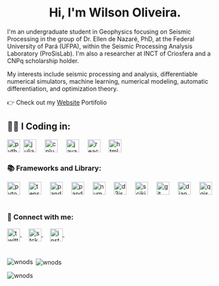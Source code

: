 <h1 align="center"> Hi, I'm Wilson Oliveira.</h1>
<p align="left"> I'm an undergraduate student in Geophysics focusing on Seismic Processing in the group of Dr. Ellen de Nazaré, PhD, at the Federal University of Pará (UFPA), within the Seismic Processing Analysis Laboratory (ProSisLab). I'm also a researcher at INCT of Criosfera and a CNPq scholarship holder.

My interests include seismic processing and analysis, differentiable numerical simulators, machine learning, numerical modeling, automatic differentiation, and optimization theory.</p>
<p align="left"> 👉 Check out my <a href="https://wnods.github.io/Portfolio/">Website</a> Portifolio</p>

<h2 align="left"> 🧑‍💻​ I Coding in: </h2>
<div alig="left">
 <img src="https://cdn.simpleicons.org/python/d5ad72" height="30" alt="python" title="Python" />
    <img widht="12" />
  <img src="https://cdn.simpleicons.org/julia/d5ad72" height="30" alt="julia logo" title="Julia" />
   <img width="12" />
  <img src="https://cdn.simpleicons.org/c++/d5ad72" height="30" alt="cplusplus logo" title="C++"  />
   <img width="12" />
  <img src="https://cdn.simpleicons.org/javascript/d5ad72" height="30" alt="javascript logo" title="JavaScript"  />
   <img width="12" />
  <img src="https://cdn.simpleicons.org/react/d5ad72" height="30" alt="react logo" title="React"  />
   <img width="12" />
  <img src="https://cdn.simpleicons.org/html5/d5ad72" height="30" alt="html5 logo" title="HTML" />
   <img width="12" />
</div>


<h3 align="left"> 📚 Frameworks and Library:</h3>
<div alig="left">
<img src="https://cdn.simpleicons.org/pytorch/d5ad72" height="30" alt="pytorch logo" title="PyTorch"/>
<img width="12" />
<img src="https://cdn.simpleicons.org/tensorflow/d5ad72" height="30" alt="tensorflow logo" title="TensorFlow"  />
<img width="12" />
<img src="https://cdn.simpleicons.org/pandas/d5ad72" height="30" alt="pandas logo" title="Pandas"  />
<img width="12" />
<img src="https://cdn.simpleicons.org/geopandas/d5ad72" height="30" alt="pandas logo" title="Geopandas"/>
<img width="12" />
<img src="https://cdn.simpleicons.org/numpy/d5ad72" height="30" alt="numpy logo"  title="Numpy" />
<img width="12" />
<img src="https://cdn.simpleicons.org/d3dotjs/d5ad72" height="30" alt="d3js logo" title="D3.js" />
<img width="12" />
<img src="https://cdn.simpleicons.org/scikitlearn/d5ad72" height="30" alt="scikitlearn logo" title="Scikit-Learn" />
<img width="12" />
<img src="https://cdn.simpleicons.org/git/d5ad72" height="30" alt="git logo"  title="Git" />
<img width="12" />
<img src="https://cdn.simpleicons.org/django/d5ad72" height="30" alt="django logo" title="Django" />
<img width="12" />
<img src="https://cdn.simpleicons.org/qgis/d5ad72" height="30" alt="qgis logo"  title="QGis" />
<img width="12" />
</div>


#
<h3 align="left">🔗 Connect with me:</h3>
<p align="left">
<a href="https://twitter.com/w01101111" target="blank"><img align="center" <img src="https://cdn.simpleicons.org/x/d5ad72" height="30" alt="twitter logo" />
<img width="12" /></a>
<a href="https://stackoverflow.com/w01101111" target="blank"><img align="center" <img src="https://cdn.simpleicons.org/stackoverflow/d5ad72" height="30" alt="stck logo" />
<img width="12" /></a>
<a href="https://instagram.com/w01101111" target="blank"><img align="center" <img src="https://cdn.simpleicons.org/instagram/d5ad72" height="30" alt="instagram logo" />
<img width="12" /></a>

#

<p><img align="left" src="https://github-readme-stats.vercel.app/api/top-langs?username=wnods&show_icons=true&theme=dark&locale=en&layout=compact" alt="wnods" /></p>

<p>&nbsp;<img align="center" src="https://github-readme-stats.vercel.app/api?username=wnods&show_icons=true&theme=dark&locale=en" alt="wnods" /></p>

<p><img align="center" src="https://github-readme-streak-stats.herokuapp.com/?user=wnods&theme=dark" alt="wnods" /></p>
